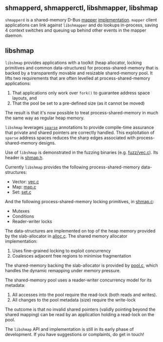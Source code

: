 ## shmapperd, shmapperctl, libshmapper, libshmap

`shmapperd` is a shared-memory D-Bus [mapper][1] [implementation][2]. `mapper`
client applications can link against `libshmapper` and do lookups in-process,
saving 4 context switches and queuing up behind other events in the mapper
daemon.

[1]: https://github.com/openbmc/docs/blob/master/architecture/object-mapper.md
[2]: https://github.com/openbmc/phosphor-objmgr

## libshmap

`libshmap` provides applications with a toolkit (heap allocator, locking
primitives and common data-structures) for process-shared-memory that is backed
by a transparently movable and resizable shared-memory pool. It lifts two
requirements that are often levelled at process-shared-memory applications:

1. That applications only work over `fork()` to guarantee address space
   layouts, and
2. That the pool be set to a pre-defined size (as it cannot be moved)

The result is that it's now possible to treat process-shared-memory in much the
same way as regular heap memory.

`libshmap` leverages [`sparse`][3] annotations to provide compile-time
assurance that private and shared pointers are correctly handled. This
exploitation of `sparse` address spaces reduces the sharp edges associated with
process-shared-memory designs.

[3]: https://sparse.docs.kernel.org/en/latest/

Use of `libshmap` is demonstrated in the fuzzing binaries (e.g.
[fuzz/vec.c](fuzz/vec.c)). Its header is [shmap.h](shmap.h).

Currently `libshmap` provides the following process-shared-memory
data-structures:

* Vector: [vec.c](vec.c)
* Map: [map.c](map.c)
* Set: [set.c](set.c)

And the following process-shared-memory locking primitives, in
[shmap.c](shmap.c):

* Mutexes
* Conditions
* Reader-writer locks

The data-structures are implemented on top of the heap memory provided by the
slab-allocator in [alloc.c](alloc.c). The shared memory allocator
implementation:

1. Uses fine-grained locking to exploit concurrency
2. Coalesces adjacent free regions to minimise fragmentation

The shared-memory backing the slab-allocator is provided by [pool.c](pool.c),
which handles the dynamic remapping under memory pressure.

The shared-memory pool uses a reader-writer concurrency model for its metadata:

1. All accesses into the pool require the read-lock (both reads and writes).
2. All changes to the pool metadata (size) require the write-lock

The outcome is that no invalid shared pointers (validly pointing beyond the
shared mapping) can be read by an application holding a read-lock on the pool.

The `libshmap` API and implementation is still in its early phase of
development. If you have suggestions or complaints, do get in touch!
